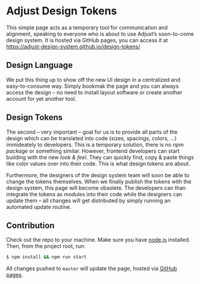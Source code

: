 # Adjust Design Tokens

This simple page acts as a temporary tool for communication and alignment, speaking to everyone who is about to use Adjust’s soon-to-come design system. It is hosted via GitHub pages, you can access it at https://adjust-design-system.github.io/design-tokens/

## Design Language

We put this thing up to show off the new UI design in a centralized and easy-to-consume way. Simply bookmak the page and you can always access the design – no need to install layout software or create another account for yet another tool.

## Design Tokens

The second – very important – goal for us is to provide all parts of the design which can be translated into code (sizes, spacings, colors, &hellip;) immideately to developers. This is a temporary solution, there is no _npm package_ or something similar. However, frontend developers can start building with the new _look & feel_. They can quickly find, copy & paste things like color values over into their code. This is what design tokens are about.

Furthermore, the designers of the design system team will soon be able to change the tokens themselves. When we finally publish the tokens with the design system, this page will become obsolete. The developers can than integrate the tokens as modules into their code while the designers can update them – all changes will get distributed by simply running an automated update routine.

## Contribution

Check out the repo to your machine. Make sure you have [node.js](https://nodejs.org/en/) installed. Then, from the project root, run:

```bash
$ npm install && npm run start
```

All changes pushed to `master` will update the page, hosted via [GitHub pages](https://adjust-design-system.github.io/design-tokens/).
